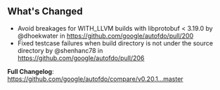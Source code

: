 ## What's Changed
* Avoid breakages for WITH_LLVM builds with libprotobuf < 3.19.0 by @dhoekwater in https://github.com/google/autofdo/pull/200
* Fixed testcase failures when build directory is not under the source directory by @shenhanc78 in https://github.com/google/autofdo/pull/206


**Full Changelog**: https://github.com/google/autofdo/compare/v0.20.1...master
